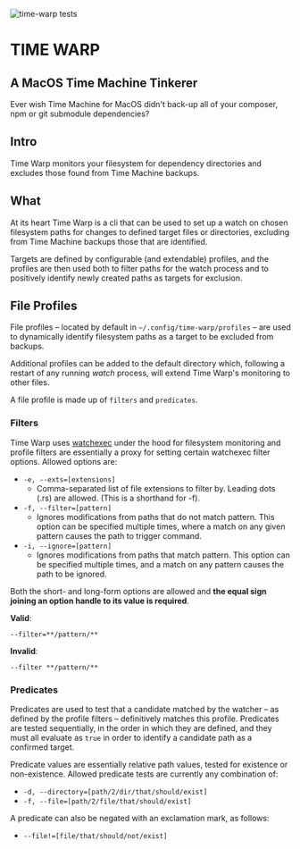 ![time-warp tests](https://github.com/tomchkk/time-warp/workflows/time-warp%20tests/badge.svg)

TIME WARP
=========

A MacOS Time Machine Tinkerer
-----------------------------

Ever wish Time Machine for MacOS didn't back-up all of your composer, npm or git submodule dependencies?

## Intro

Time Warp monitors your filesystem for dependency directories and excludes those found from Time Machine backups.

## What

At its heart Time Warp is a cli that can be used to set up a watch on chosen filesystem paths for changes to defined target files or directories, excluding from Time Machine backups those that are identified.

Targets are defined by configurable (and extendable) profiles, and the profiles are then used both to filter paths for the watch process and to positively identify newly created paths as targets for exclusion.

## File Profiles

File profiles – located by default in `~/.config/time-warp/profiles` – are used to dynamically identify filesystem paths as a target to be excluded from backups.

Additional profiles can be added to the default directory which, following a restart of any running _watch_ process, will extend Time Warp's monitoring to other files.

A file profile is made up of `filters` and `predicates`.

### Filters

Time Warp uses [watchexec](https://github.com/watchexec/watchexec) under the hood for filesystem monitoring and profile filters are essentially a proxy for setting certain watchexec filter options. Allowed options are:

  - `-e, --exts=[extensions]`
    - Comma-separated  list  of  file extensions to filter by. Leading
      dots (.rs) are allowed. (This  is  a  shorthand  for -f).
  - `-f, --filter=[pattern]`
    - Ignores modifications from paths that do not match pattern. This
      option can be specified multiple times, where  a  match  on  any
      given pattern causes the path to trigger command.
  - `-i, --ignore=[pattern]`
    - Ignores modifications from paths that match pattern. This option
      can  be  specified  multiple  times,  and a match on any pattern
      causes the path to be ignored.

Both the short- and long-form options are allowed and **the equal sign joining an option handle to its value is required**.


**Valid**:
```
--filter=**/pattern/**
```

**Invalid**:
```
--filter **/pattern/**
```

### Predicates

Predicates are used to test that a candidate matched by the watcher – as defined by the profile filters – definitively matches this profile. Predicates are tested sequentially, in the order in which they are defined, and they must all evaluate as `true` in order to identify a candidate path as a confirmed target.

Predicate values are essentially relative path values, tested for existence or non-existence. Allowed predicate tests are currently any combination of:

  - `-d, --directory=[path/2/dir/that/should/exist]`
  - `-f, --file=[path/2/file/that/should/exist]`

A predicate can also be negated with an exclamation mark, as follows:

  - `--file!=[file/that/should/not/exist]`
